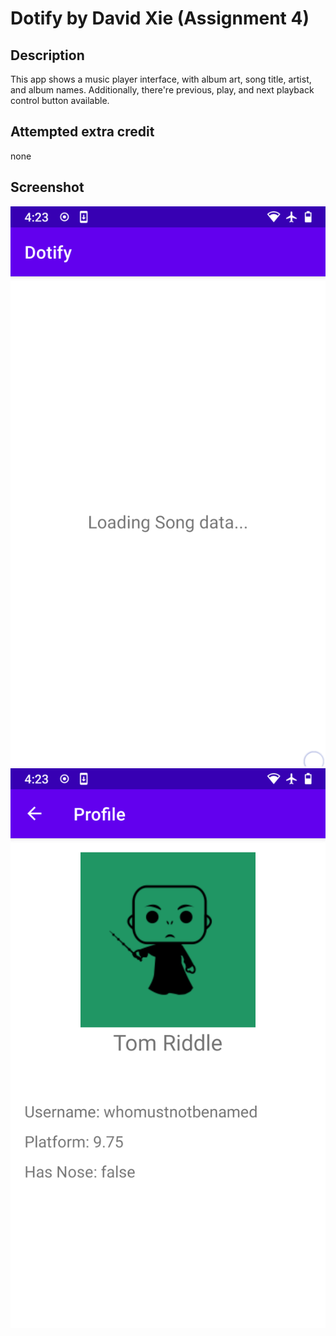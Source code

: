 # Dotify by David Xie (Assignment 4)

## Description

This app shows a music player interface, with album art, song title, artist, and album names. Additionally, there're previous, play, and next playback control button available.

## Attempted extra credit

none

## Screenshot

![Dotify Loading Screen](hw4-1.png)
![Dotify Profile Page](hw4-2.png)